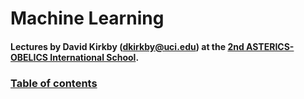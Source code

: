 # Machine Learning

#### Lectures by David Kirkby (dkirkby@uci.edu) at the [2nd ASTERICS-OBELICS International School](https://indico.in2p3.fr/event/16864/).

### [Table of contents](https://github.com/Asterics2020-Obelics/School2018/blob/master/machinelearning/Contents.ipynb)
